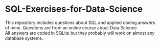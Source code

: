 # SQL-Exercises-for-Data-Science
This repository includes questions about SQL and applied coding answers of mine. Questions are from an online course about Data Science. 
\
All answers are coded in SQLite but they probably will work on almost any database systems.
